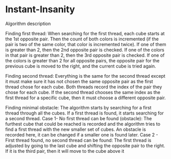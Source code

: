 # Instant-Insanity

Algorithm description

Finding first thread:
  When searching for the first thread, each cube starts at the 1st opposite pair. Then the count of both colors is incremented (if the pair is two of the same color, that color is incremented twice). If one of them is greater than 2, then the 2nd opposite pair is checked. If one of the colors in that pair is greater than 2, then the 3rd opposite pair is checked. If one of the colors is greater than 2 for all opposite pairs, the opposite pair for the previous cube is moved to the right, and the current cube is tried again.

Finding second thread:
  Everything is the same for the second thread except it must make sure it has not chosen the same opposite pair as the first thread chose for each cube. Both threads record the index of the pair they chose for each cube. If the second thread chooses the same index as the first thread for a specific cube, then it must choose a different opposite pair.

Finding minimal obstacle:
  The algorithm starts by searching for a first thread through all the cubes. If a first thread is found, it starts searching for a second thread.
Case 1- No first thread can be found (obstacle):
	The furthest cube that could be reached is recorded and the algorithm tries to find a first 	thread with the new smaller set of cubes.
	An obstacle is recorded here, it can be changed if a smaller one is found later.
Case 2 - First thread found, no second thread can be found:
	The first thread is adjusted by going to the last cube and shifting the opposite pair to the 	right. If it is the third pair, then it       will move to the cube above it 
